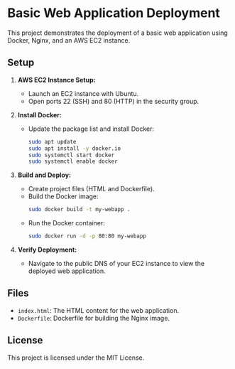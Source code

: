 # Basic Web Application Deployment

This project demonstrates the deployment of a basic web application using Docker, Nginx, and an AWS EC2 instance.

## Setup

1. **AWS EC2 Instance Setup:**
   - Launch an EC2 instance with Ubuntu.
   - Open ports 22 (SSH) and 80 (HTTP) in the security group.

2. **Install Docker:**
   - Update the package list and install Docker:
     ```bash
     sudo apt update
     sudo apt install -y docker.io
     sudo systemctl start docker
     sudo systemctl enable docker
     ```

3. **Build and Deploy:**
   - Create project files (HTML and Dockerfile).
   - Build the Docker image:
     ```bash
     sudo docker build -t my-webapp .
     ```
   - Run the Docker container:
     ```bash
     sudo docker run -d -p 80:80 my-webapp
     ```

4. **Verify Deployment:**
   - Navigate to the public DNS of your EC2 instance to view the deployed web application.

## Files

- `index.html`: The HTML content for the web application.
- `Dockerfile`: Dockerfile for building the Nginx image.

## License

This project is licensed under the MIT License.
